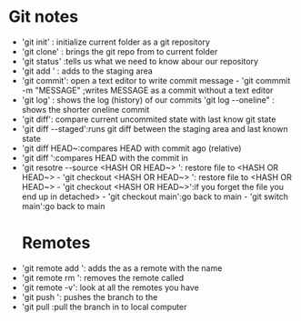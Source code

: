 # Git notes
- 'git init' : initialize current folder as a git repository
- 'git clone' <URL> : brings the git repo from <URL> to current folder
- 'git status' :tells us what we need to know abour our repository
- 'git add <FILE>' : adds <FILE> to the staging area
- 'git commit': open a text editor to write commit message
       - 'git commmit -m "MESSAGE" ;writes MESSAGE as a commit without a
       text editor
- 'git log' : shows the log (history) of our commits
       'git log --oneline" : shows the shorter oneline commit
- 'git diff': compare current uncommited state with last know git state
- 'git diff --staged':runs git diff between the staging area and last known state
- 'git diff HEAD~<NUMBER>:compares HEAD with commit <NUMBER> ago (relative)
- 'git diff <HASH>':compares HEAD with the commit in <HASH>
- 'git resotre --source <HASH OR HEAD~> <FILE>': restore file to <HASH OR HEAD~>
        - 'git checkout <HASH OR HEAD~> <FILE>': restore file to <HASH OR HEAD~>
        - 'git checkout <HASH OR HEAD~>':if you forget the file you end up in detached>
            - 'git checkout main':go back to main
            - 'git switch main':go back to main
  # Remotes
- 'git remote add <NAME> <URL> ': adds the <URL> as a remote with the name <NAME> 
- 'git remote rm <NAME> ': removes the remote called <NAME>
- 'git remote -v': look at all the remotes you have
- 'git push <WHERE> <WHAT>': pushes the <WHAT> branch to the <WHERE>
- 'git pull <WHERE> <WHAT>:pull the <WHAT> branch in 
  <WHERE> to local computer
